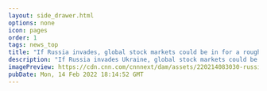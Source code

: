 ```yaml
---
layout: side_drawer.html
options: none
icon: pages
order: 1
tags: news_top
title: "If Russia invades, global stock markets could be in for a rough ride"
description: "If Russia invades Ukraine, global stock markets could be in for a rough ride — much worse than most other geopolitical events of the past several decades."
imagePreview: https://cdn.cnn.com/cnnnext/dam/assets/220214083030-russia-oil-prices-inflation-video-synd-2.jpg
pubDate: Mon, 14 Feb 2022 18:14:52 GMT
---
```

